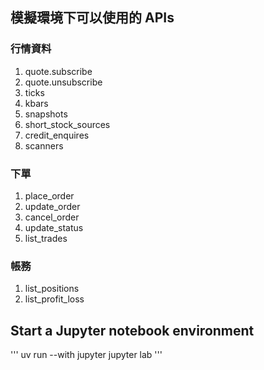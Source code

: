 
## 模擬環境下可以使用的 APIs
### 行情資料
1. quote.subscribe
2. quote.unsubscribe
3. ticks
4. kbars
5. snapshots
6. short_stock_sources
7. credit_enquires
8. scanners
### 下單
1. place_order
2. update_order
3. cancel_order
4. update_status
5. list_trades
### 帳務
1. list_positions
2. list_profit_loss

## Start a Jupyter notebook environment
'''
uv run --with jupyter jupyter lab
'''
